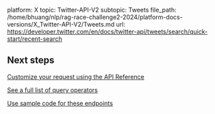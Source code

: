 platform: X
topic: Twitter-API-V2
subtopic: Tweets
file_path: /home/bhuang/nlp/rag-race-challenge2-2024/platform-docs-versions/X_Twitter-API-V2/Tweets.md
url: https://developer.twitter.com/en/docs/twitter-api/tweets/search/quick-start/recent-search

## Next steps

[Customize your request using the API Reference](https://developer.twitter.com/en/docs/twitter-api/tweets/search/api-reference "Customize your request using the API Reference")

[See a full list of query operators](https://developer.twitter.com/en/docs/twitter-api/tweets/search/integrate/build-a-rule "See a full list of query operators")

[Use sample code for these endpoints](https://github.com/twitterdev/Twitter-API-v2-sample-code "Use sample code for these endpoints")